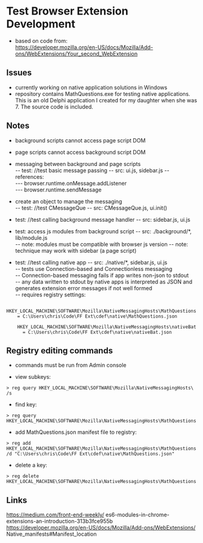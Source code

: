 Test Browser Extension Development
===
- based on code from:  
  https://developer.mozilla.org/en-US/docs/Mozilla/Add-ons/WebExtensions/Your_second_WebExtension  
    

Issues
---
- currently working on native application solutions in Windows  
- repository contains MathQuestions.exe for testing native applications.  This is an old Delphi application I created for my daughter when she was 7.  The source code is included.


Notes
---
  - background scripts cannot access page script DOM
  - page scripts cannot access background script DOM

  - messaging between background and page scripts  
  -- test: //test basic message passing
  -- src: ui.js, sidebar.js
  -- references:  
  --- browser.runtime.onMessage.addListener  
  --- browser.runtime.sendMessage  
  
  - create an object to manage the messaging  
  -- test: //test CMessageQue
  -- src: CMessageQue.js,  ui.init()

  - test: //test calling background message handler
  -- src: sidebar.js, ui.js

  - test: access js modules from background script
  -- src: ./background/*, lib/module.js  
  -- note: modules must be compatible with browser js version
  -- note: technique may work with sidebar (a page script)

  - test: //test calling native app
  -- src: ./native/*, sidebar.js, ui.js  
  -- tests use Connection-based and Connectionless messaging  
  -- Connection-based messaging fails if app writes non-json to stdout  
  -- any data written to stdout by native apps is interpreted as JSON and generates extension error messages if not well formed  
  -- requires registry settings:  
  ```
    HKEY_LOCAL_MACHINE\SOFTWARE\Mozilla\NativeMessagingHosts\MathQuestions  
      = C:\Users\chris\Code\FF Ext\cdef\native\MathQuestions.json  
```
```
    HKEY_LOCAL_MACHINE\SOFTWARE\Mozilla\NativeMessagingHosts\nativeBat  
      = C:\Users\chris\Code\FF Ext\cdef\native\nativeBat.json  
```

Registry editing commands
---
- commands must be run from Admin console

- view subkeys:
```
> reg query HKEY_LOCAL_MACHINE\SOFTWARE\Mozilla\NativeMessagingHosts\ /s
```

- find key:
```
> reg query HKEY_LOCAL_MACHINE\SOFTWARE\Mozilla\NativeMessagingHosts\MathQuestions
```

- add MathQuestions.json manifest file to registry:
```
> reg add HKEY_LOCAL_MACHINE\SOFTWARE\Mozilla\NativeMessagingHosts\MathQuestions /d "C:\Users\chris\Code\FF Ext\cdef\native\MathQuestions.json"
```

- delete a key:
```
> reg delete HKEY_LOCAL_MACHINE\SOFTWARE\Mozilla\NativeMessagingHosts\MathQuestions
```

Links   
---
  https://medium.com/front-end-weekly/   es6-modules-in-chrome-extensions-an-introduction-313b3fce955b  
  https://developer.mozilla.org/en-US/docs/Mozilla/Add-ons/WebExtensions/  Native_manifests#Manifest_location  
